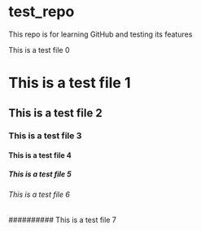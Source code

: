 # test_repo
This repo is for learning GitHub and testing its features

This is a test file 0
# This is a test file 1 
## This is a test file 2
### This is a test file 3
#### This is a test file 4
##### This is a test file 5
###### This is a test file 6
########## This is a test file 7

